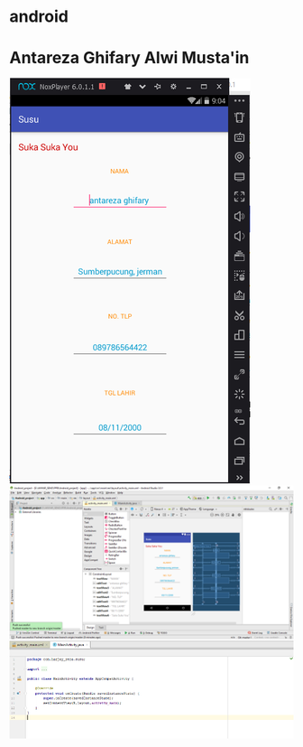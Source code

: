 # android
# Antareza Ghifary Alwi Musta'in
![alt text](https://github.com/antarezaghifary/android/blob/master/hasil.png)
![alt text](https://github.com/antarezaghifary/android/blob/master/default.png)
![alt text](https://github.com/antarezaghifary/android/blob/master/mainactivity.png)


